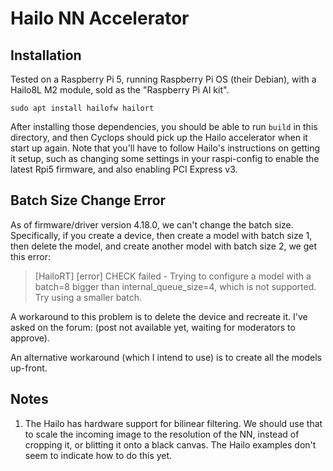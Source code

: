 # Hailo NN Accelerator

## Installation

Tested on a Raspberry Pi 5, running Raspberry Pi OS (their Debian), with a
Hailo8L M2 module, sold as the "Raspberry Pi AI kit".

`sudo apt install hailofw hailort`

After installing those dependencies, you should be able to run `build` in this
directory, and then Cyclops should pick up the Hailo accelerator when it start
up again. Note that you'll have to follow Hailo's instructions on getting it
setup, such as changing some settings in your raspi-config to enable the latest
Rpi5 firmware, and also enabling PCI Express v3.

## Batch Size Change Error

As of firmware/driver version 4.18.0, we can't change the batch size.
Specifically, if you create a device, then create a model with batch size 1,
then delete the model, and create another model with batch size 2, we get this
error:

> [HailoRT] [error] CHECK failed - Trying to configure a model with a batch=8
> bigger than internal_queue_size=4, which is not supported. Try using a smaller
> batch.

A workaround to this problem is to delete the device and recreate it. I've asked
on the forum: (post not available yet, waiting for moderators to approve).

An alternative workaround (which I intend to use) is to create all the models
up-front.

## Notes

1. The Hailo has hardware support for bilinear filtering. We should use that to
   scale the incoming image to the resolution of the NN, instead of cropping it,
   or blitting it onto a black canvas. The Hailo examples don't seem to indicate
   how to do this yet.
